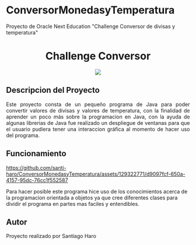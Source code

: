 # ConversorMonedasyTemperatura
Proyecto de Oracle Next Education "Challenge Conversor de divisas y temperatura"
<h1 align="center"> Challenge Conversor </h1>
<p align = "center">
  <img src = "https://github.com/santi-haro/ConversorMonedasyTemperatura/assets/129322771/cfd024a3-1ef5-4ac5-b386-18b381017261">
</p>
<h2>Descripcion del Proyecto </h2>
<p align = "Justify">
Este proyecto consta de un pequeño programa de Java para poder convertir valores de divisas y valores de temperatura, con la finalidad de aprender un poco más sobre la programacion en Java, con la ayuda de algunas librerias de Java fue realizado un despliegue de ventanas para que el usuario pudiera tener una interaccion gráfica al momento de hacer uso del programa.
</p>
<h2>Funcionamiento</h2>

 



https://github.com/santi-haro/ConversorMonedasyTemperatura/assets/129322771/d9097fcf-650a-4157-95dc-76cc1f552587

<p>
  Para hacer posible este programa hice uso de los conocimientos acerca de la programacion orientada a objetos ya que cree diferentes clases para dividir el programa en partes mas faciles y entendibles.
</p>

<h2>Autor</h2>

<p>
Proyecto realizado por Santiago Haro
</p>









